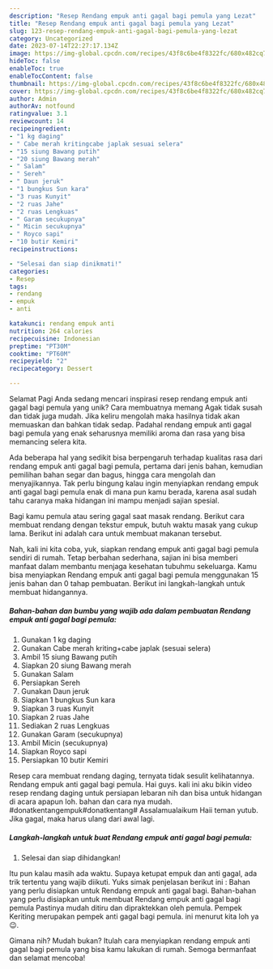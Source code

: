 ```yaml
---
description: "Resep Rendang empuk anti gagal bagi pemula yang Lezat"
title: "Resep Rendang empuk anti gagal bagi pemula yang Lezat"
slug: 123-resep-rendang-empuk-anti-gagal-bagi-pemula-yang-lezat
category: Uncategorized
date: 2023-07-14T22:27:17.134Z
image: https://img-global.cpcdn.com/recipes/43f8c6be4f8322fc/680x482cq70/rendang-empuk-anti-gagal-bagi-pemula-foto-resep-utama.jpg
hideToc: false
enableToc: true
enableTocContent: false
thumbnail: https://img-global.cpcdn.com/recipes/43f8c6be4f8322fc/680x482cq70/rendang-empuk-anti-gagal-bagi-pemula-foto-resep-utama.jpg
cover: https://img-global.cpcdn.com/recipes/43f8c6be4f8322fc/680x482cq70/rendang-empuk-anti-gagal-bagi-pemula-foto-resep-utama.jpg
author: Admin
authorAv: notfound
ratingvalue: 3.1
reviewcount: 14
recipeingredient:
- "1 kg daging"
- " Cabe merah kritingcabe japlak sesuai selera"
- "15 siung Bawang putih"
- "20 siung Bawang merah"
- " Salam"
- " Sereh"
- " Daun jeruk"
- "1 bungkus Sun kara"
- "3 ruas Kunyit"
- "2 ruas Jahe"
- "2 ruas Lengkuas"
- " Garam secukupnya"
- " Micin secukupnya"
- " Royco sapi"
- "10 butir Kemiri"
recipeinstructions:

- "Selesai dan siap dinikmati!"
categories:
- Resep
tags:
- rendang
- empuk
- anti

katakunci: rendang empuk anti 
nutrition: 264 calories
recipecuisine: Indonesian
preptime: "PT30M"
cooktime: "PT60M"
recipeyield: "2"
recipecategory: Dessert

---
```



Selamat Pagi Anda sedang mencari inspirasi resep rendang empuk anti gagal bagi pemula yang unik? Cara membuatnya memang Agak tidak susah dan tidak juga mudah. Jika keliru mengolah maka hasilnya tidak akan memuaskan dan bahkan tidak sedap. Padahal rendang empuk anti gagal bagi pemula yang enak seharusnya memiliki aroma dan rasa yang bisa memancing selera kita.


Ada beberapa hal yang sedikit bisa berpengaruh terhadap kualitas rasa dari rendang empuk anti gagal bagi pemula, pertama dari jenis bahan, kemudian pemilihan bahan segar dan bagus, hingga cara mengolah dan menyajikannya. Tak perlu bingung kalau ingin menyiapkan rendang empuk anti gagal bagi pemula enak di mana pun kamu berada, karena asal sudah tahu caranya maka hidangan ini mampu menjadi sajian spesial.

Bagi kamu pemula atau sering gagal saat masak rendang. Berikut cara membuat rendang dengan tekstur empuk, butuh waktu masak yang cukup lama. Berikut ini adalah cara untuk membuat makanan tersebut.


Nah, kali ini kita coba, yuk, siapkan rendang empuk anti gagal bagi pemula sendiri di rumah. Tetap berbahan sederhana, sajian ini bisa memberi manfaat dalam membantu menjaga kesehatan tubuhmu sekeluarga. Kamu bisa menyiapkan Rendang empuk anti gagal bagi pemula menggunakan 15 jenis bahan dan 0 tahap pembuatan. Berikut ini langkah-langkah untuk membuat hidangannya.

<!--inarticleads1-->

##### Bahan-bahan dan bumbu yang wajib ada dalam pembuatan Rendang empuk anti gagal bagi pemula:

1. Gunakan 1 kg daging
1. Gunakan  Cabe merah kriting+cabe japlak (sesuai selera)
1. Ambil 15 siung Bawang putih
1. Siapkan 20 siung Bawang merah
1. Gunakan  Salam
1. Persiapkan  Sereh
1. Gunakan  Daun jeruk
1. Siapkan 1 bungkus Sun kara
1. Siapkan 3 ruas Kunyit
1. Siapkan 2 ruas Jahe
1. Sediakan 2 ruas Lengkuas
1. Gunakan  Garam (secukupnya)
1. Ambil  Micin (secukupnya)
1. Siapkan  Royco sapi
1. Persiapkan 10 butir Kemiri


Resep cara membuat rendang daging, ternyata tidak sesulit kelihatannya. Rendang empuk anti gagal bagi pemula. Hai guys. kali ini aku bikin video resep rendang daging untuk persiapan lebaran nih dan bisa untuk hidangan di acara apapun loh. bahan dan cara nya mudah. #donatkentangempuk#donatkentang# Assalamualaikum Haii teman yutub. Jika gagal, maka harus ulang dari awal lagi. 

<!--inarticleads2-->

##### Langkah-langkah untuk buat Rendang empuk anti gagal bagi pemula:


1. Selesai dan siap dihidangkan!

Itu pun kalau masih ada waktu. Supaya ketupat empuk dan anti gagal, ada trik tertentu yang wajib diikuti. Yuks simak penjelasan berikut ini : Bahan yang perlu disiapkan untuk Rendang empuk anti gagal bagi. Bahan-bahan yang perlu disiapkan untuk membuat Rendang empuk anti gagal bagi pemula Pastinya mudah ditiru dan dipraktekkan oleh pemula. Pempek Keriting merupakan pempek anti gagal bagi pemula. ini menurut kita loh ya 😉. 

Gimana nih? Mudah bukan? Itulah cara menyiapkan rendang empuk anti gagal bagi pemula yang bisa kamu lakukan di rumah. Semoga bermanfaat dan selamat mencoba!
